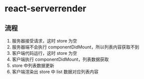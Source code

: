 # react-serverrender

## 流程

1. 服务器接受请求，这时 store 为空
2. 服务器端不会执行 componentDidMount，所以列表内容获取不到
3. 客户端代码运行，这时 store 为空
4. 客户端执行 componentDidMount，列表数据获取
5. store 中列表数据更新
6. 客户端渲染出 store 中 list 数据对应列表内容
